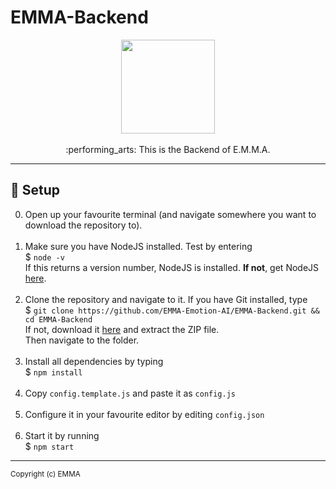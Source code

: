 # EMMA-Backend

<p align="center">
<img height="150" width="auto" src="https://github.com/EMMA-Emotion-AI.png" /><br><br>
:performing_arts: This is the Backend of E.M.M.A.
</p>

<hr>

## :wrench: Setup

0. Open up your favourite terminal (and navigate somewhere you want to download the repository to). <br><br>
1. Make sure you have NodeJS installed. Test by  entering <br>
$ `node -v` <br>
If this returns a version number, NodeJS is installed. **If not**, get NodeJS <a href="https://nodejs.org/en/download/package-manager/">here</a>. <br><br>
2. Clone the repository and navigate to it. If you have Git installed, type <br>
$ `git clone https://github.com/EMMA-Emotion-AI/EMMA-Backend.git && cd EMMA-Backend` <br>
If not, download it <a href="https://github.com/EMMA-Emotion-AI/EMMA-Backend/archive/master.zip">here</a> and extract the ZIP file.<br>
Then navigate to the folder.<br><br>
3. Install all dependencies by typing <br>
$ `npm install`<br><br>
4. Copy `config.template.js` and paste it as `config.js` <br><br>
5. Configure it in your favourite editor by editing `config.json`<br><br>
6. Start it by running <br>
$ `npm start`

<hr>

<sub>Copyright (c) EMMA</sub>
